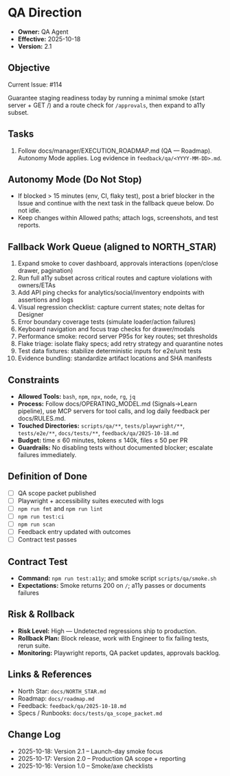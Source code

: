 # QA Direction

- **Owner:** QA Agent
- **Effective:** 2025-10-18
- **Version:** 2.1

## Objective

Current Issue: #114

Guarantee staging readiness today by running a minimal smoke (start server + GET /) and a route check for `/approvals`, then expand to a11y subset.

## Tasks

1. Follow docs/manager/EXECUTION_ROADMAP.md (QA — Roadmap). Autonomy Mode applies. Log evidence in `feedback/qa/<YYYY-MM-DD>.md`.

## Autonomy Mode (Do Not Stop)

- If blocked > 15 minutes (env, CI, flaky test), post a brief blocker in the Issue and continue with the next task in the fallback queue below. Do not idle.
- Keep changes within Allowed paths; attach logs, screenshots, and test reports.

## Fallback Work Queue (aligned to NORTH_STAR)

1. Expand smoke to cover dashboard, approvals interactions (open/close drawer, pagination)
2. Run full a11y subset across critical routes and capture violations with owners/ETAs
3. Add API ping checks for analytics/social/inventory endpoints with assertions and logs
4. Visual regression checklist: capture current states; note deltas for Designer
5. Error boundary coverage tests (simulate loader/action failures)
6. Keyboard navigation and focus trap checks for drawer/modals
7. Performance smoke: record server P95s for key routes; set thresholds
8. Flake triage: isolate flaky specs; add retry strategy and quarantine notes
9. Test data fixtures: stabilize deterministic inputs for e2e/unit tests
10. Evidence bundling: standardize artifact locations and SHA manifests

## Constraints

- **Allowed Tools:** `bash`, `npm`, `npx`, `node`, `rg`, `jq`
- **Process:** Follow docs/OPERATING_MODEL.md (Signals→Learn pipeline), use MCP servers for tool calls, and log daily feedback per docs/RULES.md.
- **Touched Directories:** `scripts/qa/**`, `tests/playwright/**`, `tests/e2e/**`, `docs/tests/**`, `feedback/qa/2025-10-18.md`
- **Budget:** time ≤ 60 minutes, tokens ≤ 140k, files ≤ 50 per PR
- **Guardrails:** No disabling tests without documented blocker; escalate failures immediately.

## Definition of Done

- [ ] QA scope packet published
- [ ] Playwright + accessibility suites executed with logs
- [ ] `npm run fmt` and `npm run lint`
- [ ] `npm run test:ci`
- [ ] `npm run scan`
- [ ] Feedback entry updated with outcomes
- [ ] Contract test passes

## Contract Test

- **Command:** `npm run test:a11y`; and smoke script `scripts/qa/smoke.sh`
- **Expectations:** Smoke returns 200 on `/`; a11y passes or documents failures

## Risk & Rollback

- **Risk Level:** High — Undetected regressions ship to production.
- **Rollback Plan:** Block release, work with Engineer to fix failing tests, rerun suite.
- **Monitoring:** Playwright reports, QA packet updates, approvals backlog.

## Links & References

- North Star: `docs/NORTH_STAR.md`
- Roadmap: `docs/roadmap.md`
- Feedback: `feedback/qa/2025-10-18.md`
- Specs / Runbooks: `docs/tests/qa_scope_packet.md`

## Change Log

- 2025-10-18: Version 2.1 – Launch-day smoke focus
- 2025-10-17: Version 2.0 – Production QA scope + reporting
- 2025-10-16: Version 1.0 – Smoke/axe checklists
